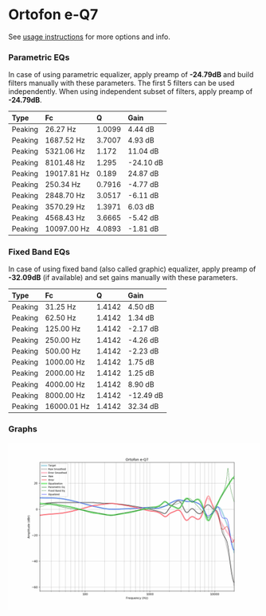 # Ortofon e-Q7
See [usage instructions](https://github.com/jaakkopasanen/AutoEq#usage) for more options and info.

### Parametric EQs
In case of using parametric equalizer, apply preamp of **-24.79dB** and build filters manually
with these parameters. The first 5 filters can be used independently.
When using independent subset of filters, apply preamp of **-24.79dB**.

| Type    | Fc          |      Q | Gain      |
|:--------|:------------|:-------|:----------|
| Peaking | 26.27 Hz    | 1.0099 | 4.44 dB   |
| Peaking | 1687.52 Hz  | 3.7007 | 4.93 dB   |
| Peaking | 5321.06 Hz  | 1.172  | 11.04 dB  |
| Peaking | 8101.48 Hz  | 1.295  | -24.10 dB |
| Peaking | 19017.81 Hz | 0.189  | 24.87 dB  |
| Peaking | 250.34 Hz   | 0.7916 | -4.77 dB  |
| Peaking | 2848.70 Hz  | 3.0517 | -6.11 dB  |
| Peaking | 3570.29 Hz  | 1.3971 | 6.03 dB   |
| Peaking | 4568.43 Hz  | 3.6665 | -5.42 dB  |
| Peaking | 10097.00 Hz | 4.0893 | -1.81 dB  |

### Fixed Band EQs
In case of using fixed band (also called graphic) equalizer, apply preamp of **-32.09dB**
(if available) and set gains manually with these parameters.

| Type    | Fc          |      Q | Gain      |
|:--------|:------------|:-------|:----------|
| Peaking | 31.25 Hz    | 1.4142 | 4.50 dB   |
| Peaking | 62.50 Hz    | 1.4142 | 1.34 dB   |
| Peaking | 125.00 Hz   | 1.4142 | -2.17 dB  |
| Peaking | 250.00 Hz   | 1.4142 | -4.26 dB  |
| Peaking | 500.00 Hz   | 1.4142 | -2.23 dB  |
| Peaking | 1000.00 Hz  | 1.4142 | 1.75 dB   |
| Peaking | 2000.00 Hz  | 1.4142 | 1.25 dB   |
| Peaking | 4000.00 Hz  | 1.4142 | 8.90 dB   |
| Peaking | 8000.00 Hz  | 1.4142 | -12.49 dB |
| Peaking | 16000.01 Hz | 1.4142 | 32.34 dB  |

### Graphs
![](./Ortofon%20e-Q7.png)